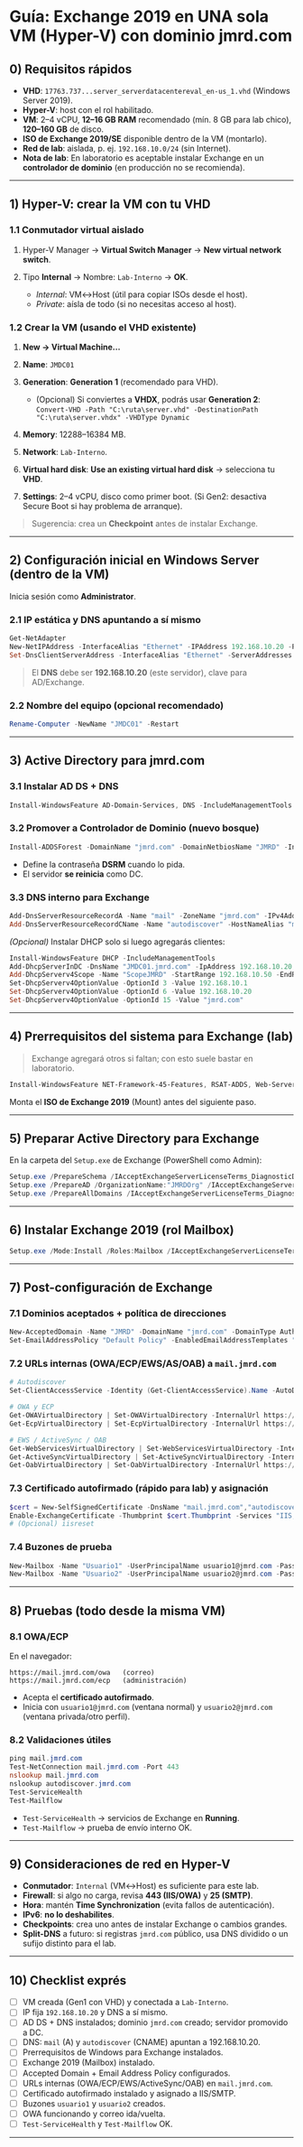 # Guía: Exchange 2019 en **UNA sola VM** (Hyper-V) con dominio **jmrd.com**

## 0) Requisitos rápidos

* **VHD**: `17763.737...server_serverdatacentereval_en-us_1.vhd` (Windows Server 2019).
* **Hyper-V**: host con el rol habilitado.
* **VM**: 2–4 vCPU, **12–16 GB RAM** recomendado (mín. 8 GB para lab chico), **120–160 GB** de disco.
* **ISO de Exchange 2019/SE** disponible dentro de la VM (montarlo).
* **Red de lab**: aislada, p. ej. `192.168.10.0/24` (sin Internet).
* **Nota de lab**: En laboratorio es aceptable instalar Exchange en un **controlador de dominio** (en producción no se recomienda).

---

## 1) Hyper-V: crear la VM con tu VHD

### 1.1 Conmutador virtual aislado

1. Hyper-V Manager → **Virtual Switch Manager** → **New virtual network switch**.
2. Tipo **Internal** → Nombre: `Lab-Interno` → **OK**.

   * *Internal*: VM↔Host (útil para copiar ISOs desde el host).
   * *Private*: aísla de todo (si no necesitas acceso al host).

### 1.2 Crear la VM (usando el VHD existente)

1. **New → Virtual Machine…**
2. **Name**: `JMDC01`
3. **Generation**: **Generation 1** (recomendado para VHD).

   * (Opcional) Si conviertes a **VHDX**, podrás usar **Generation 2**:
     `Convert-VHD -Path "C:\ruta\server.vhd" -DestinationPath "C:\ruta\server.vhdx" -VHDType Dynamic`
4. **Memory**: 12288–16384 MB.
5. **Network**: `Lab-Interno`.
6. **Virtual hard disk**: **Use an existing virtual hard disk** → selecciona tu **VHD**.
7. **Settings**: 2–4 vCPU, disco como primer boot. (Si Gen2: desactiva Secure Boot si hay problema de arranque).

> Sugerencia: crea un **Checkpoint** antes de instalar Exchange.

---

## 2) Configuración inicial en Windows Server (dentro de la VM)

Inicia sesión como **Administrator**.

### 2.1 IP estática y DNS apuntando a sí mismo

```powershell
Get-NetAdapter
New-NetIPAddress -InterfaceAlias "Ethernet" -IPAddress 192.168.10.20 -PrefixLength 24 -DefaultGateway 192.168.10.1
Set-DnsClientServerAddress -InterfaceAlias "Ethernet" -ServerAddresses 192.168.10.20
```

> El **DNS** debe ser **192.168.10.20** (este servidor), clave para AD/Exchange.

### 2.2 Nombre del equipo (opcional recomendado)

```powershell
Rename-Computer -NewName "JMDC01" -Restart
```

---

## 3) Active Directory para **jmrd.com**

### 3.1 Instalar AD DS + DNS

```powershell
Install-WindowsFeature AD-Domain-Services, DNS -IncludeManagementTools
```

### 3.2 Promover a **Controlador de Dominio** (nuevo bosque)

```powershell
Install-ADDSForest -DomainName "jmrd.com" -DomainNetbiosName "JMRD" -InstallDns
```

* Define la contraseña **DSRM** cuando lo pida.
* El servidor **se reinicia** como DC.

### 3.3 DNS interno para Exchange

```powershell
Add-DnsServerResourceRecordA -Name "mail" -ZoneName "jmrd.com" -IPv4Address 192.168.10.20
Add-DnsServerResourceRecordCName -Name "autodiscover" -HostNameAlias "mail.jmrd.com" -ZoneName "jmrd.com"
```

*(Opcional)* Instalar DHCP solo si luego agregarás clientes:

```powershell
Install-WindowsFeature DHCP -IncludeManagementTools
Add-DhcpServerInDC -DnsName "JMDC01.jmrd.com" -IpAddress 192.168.10.20
Add-DhcpServerv4Scope -Name "ScopeJMRD" -StartRange 192.168.10.50 -EndRange 192.168.10.100 -SubnetMask 255.255.255.0 -State Active
Set-DhcpServerv4OptionValue -OptionId 3 -Value 192.168.10.1
Set-DhcpServerv4OptionValue -OptionId 6 -Value 192.168.10.20
Set-DhcpServerv4OptionValue -OptionId 15 -Value "jmrd.com"
```

---

## 4) Prerrequisitos del sistema para Exchange (lab)

> Exchange agregará otros si faltan; con esto suele bastar en laboratorio.

```powershell
Install-WindowsFeature NET-Framework-45-Features, RSAT-ADDS, Web-Server, Web-Mgmt-Console, WAS-Process-Model -IncludeManagementTools
```

Monta el **ISO de Exchange 2019** (Mount) antes del siguiente paso.

---

## 5) Preparar Active Directory para Exchange

En la carpeta del `Setup.exe` de Exchange (PowerShell como Admin):

```powershell
Setup.exe /PrepareSchema /IAcceptExchangeServerLicenseTerms_DiagnosticDataOFF
Setup.exe /PrepareAD /OrganizationName:"JMRDOrg" /IAcceptExchangeServerLicenseTerms_DiagnosticDataOFF
Setup.exe /PrepareAllDomains /IAcceptExchangeServerLicenseTerms_DiagnosticDataOFF
```

---

## 6) Instalar Exchange 2019 (rol **Mailbox**)

```powershell
Setup.exe /Mode:Install /Roles:Mailbox /IAcceptExchangeServerLicenseTerms_DiagnosticDataOFF
```

---

## 7) Post-configuración de Exchange

### 7.1 Dominios aceptados + política de direcciones

```powershell
New-AcceptedDomain -Name "JMRD" -DomainName "jmrd.com" -DomainType Authoritative
Set-EmailAddressPolicy "Default Policy" -EnabledEmailAddressTemplates "SMTP:%g.%s@jmrd.com"
```

### 7.2 URLs internas (OWA/ECP/EWS/AS/OAB) a `mail.jmrd.com`

```powershell
# Autodiscover
Set-ClientAccessService -Identity (Get-ClientAccessService).Name -AutoDiscoverServiceInternalUri https://autodiscover.jmrd.com/Autodiscover/Autodiscover.xml

# OWA y ECP
Get-OWAVirtualDirectory | Set-OWAVirtualDirectory -InternalUrl https://mail.jmrd.com/owa
Get-EcpVirtualDirectory | Set-EcpVirtualDirectory -InternalUrl https://mail.jmrd.com/ecp

# EWS / ActiveSync / OAB
Get-WebServicesVirtualDirectory | Set-WebServicesVirtualDirectory -InternalUrl https://mail.jmrd.com/EWS/Exchange.asmx
Get-ActiveSyncVirtualDirectory | Set-ActiveSyncVirtualDirectory -InternalUrl https://mail.jmrd.com/Microsoft-Server-ActiveSync
Get-OabVirtualDirectory | Set-OabVirtualDirectory -InternalUrl https://mail.jmrd.com/OAB
```

### 7.3 Certificado autofirmado (rápido para lab) y asignación

```powershell
$cert = New-SelfSignedCertificate -DnsName "mail.jmrd.com","autodiscover.jmrd.com" -CertStoreLocation "cert:\LocalMachine\My"
Enable-ExchangeCertificate -Thumbprint $cert.Thumbprint -Services "IIS,SMTP" -Force
# (Opcional) iisreset
```

### 7.4 Buzones de prueba

```powershell
New-Mailbox -Name "Usuario1" -UserPrincipalName usuario1@jmrd.com -Password (ConvertTo-SecureString "P@ssw0rd!" -AsPlainText -Force)
New-Mailbox -Name "Usuario2" -UserPrincipalName usuario2@jmrd.com -Password (ConvertTo-SecureString "P@ssw0rd!" -AsPlainText -Force)
```

---

## 8) Pruebas (todo desde la misma VM)

### 8.1 OWA/ECP

En el navegador:

```
https://mail.jmrd.com/owa   (correo)
https://mail.jmrd.com/ecp   (administración)
```

* Acepta el **certificado autofirmado**.
* Inicia con `usuario1@jmrd.com` (ventana normal) y `usuario2@jmrd.com` (ventana privada/otro perfil).

### 8.2 Validaciones útiles

```powershell
ping mail.jmrd.com
Test-NetConnection mail.jmrd.com -Port 443
nslookup mail.jmrd.com
nslookup autodiscover.jmrd.com
Test-ServiceHealth
Test-Mailflow
```

* `Test-ServiceHealth` → servicios de Exchange en **Running**.
* `Test-Mailflow` → prueba de envío interno OK.

---

## 9) Consideraciones de red en Hyper-V

* **Conmutador**: `Internal` (VM↔Host) es suficiente para este lab.
* **Firewall**: si algo no carga, revisa **443 (IIS/OWA)** y **25 (SMTP)**.
* **Hora**: mantén **Time Synchronization** (evita fallos de autenticación).
* **IPv6**: **no lo deshabilites**.
* **Checkpoints**: crea uno antes de instalar Exchange o cambios grandes.
* **Split-DNS** a futuro: si registras `jmrd.com` público, usa DNS dividido o un sufijo distinto para el lab.

---

## 10) Checklist exprés

* [ ] VM creada (Gen1 con VHD) y conectada a `Lab-Interno`.
* [ ] IP fija `192.168.10.20` y DNS a sí mismo.
* [ ] AD DS + DNS instalados; dominio `jmrd.com` creado; servidor promovido a DC.
* [ ] DNS: `mail` (A) y `autodiscover` (CNAME) apuntan a 192.168.10.20.
* [ ] Prerrequisitos de Windows para Exchange instalados.
* [ ] Exchange 2019 (Mailbox) instalado.
* [ ] Accepted Domain + Email Address Policy configurados.
* [ ] URLs internas (OWA/ECP/EWS/ActiveSync/OAB) en `mail.jmrd.com`.
* [ ] Certificado autofirmado instalado y asignado a IIS/SMTP.
* [ ] Buzones `usuario1` y `usuario2` creados.
* [ ] OWA funcionando y correo ida/vuelta.
* [ ] `Test-ServiceHealth` y `Test-Mailflow` OK.

---
